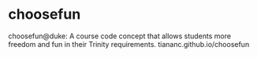 # choosefun
choosefun@duke: A course code concept that allows students more freedom and fun in their Trinity requirements.
tiananc.github.io/choosefun

